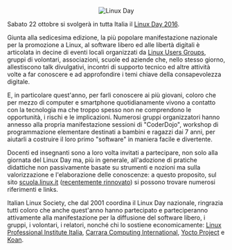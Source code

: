 <!--
.. title: Linux Day 2016
.. slug: linux-day-2016
.. date: 2016-10-17 00:00:00
.. tags: 
.. category: 
.. link: 
.. description: 
.. type: text
.. image_copy: 
.. previewimage:
-->

<p style="text-align: center">
<img src="/assets/images/linuxday_logo.png" alt="Linux Day">
</p>

<p>
Sabato 22 ottobre si svolgerà in tutta Italia il <a href="https://www.linuxday.it/" rel="nofollow">Linux Day 2016</a>.
</p>

<p>
Giunta alla sedicesima edizione, la più popolare manifestazione nazionale per la promozione a Linux, al software libero ed alle libertà digitali è articolata in decine di eventi locali organizzati da <a href="https://lugmap.linux.it/">Linux Users Groups</a>, gruppi di volontari, associazioni, scuole ed aziende che, nello stesso giorno, allestiscono talk divulgativi, incontri di supporto tecnico ed altre attività volte a far conoscere e ad approfondire i temi chiave della consapevolezza digitale.
</p>

<p>
E, in particolare quest'anno, per farli conoscere ai più giovani, coloro che per mezzo di computer e smartphone quotidianamente vivono a contatto con la tecnologia ma che troppo spesso non ne comprendono le opportunità, i rischi e le implicazioni. Numerosi gruppi organizzatori hanno annesso alla propria manifestazione sessioni di "CoderDojo", workshop di programmazione elementare destinati a bambini e ragazzi dai 7 anni, per aiutarli a costruire il loro primo "software" in maniera facile e divertente.
</p>

<p>
Docenti ed insegnanti sono a loro volta invitati a partecipare, non solo alla giornata del Linux Day ma, più in generale, all'adozione di pratiche didattiche non passivamente basate su strumenti e nozioni ma sulla valorizzazione e l'elaborazione delle conoscenze: a questo proposito, sul sito <a href="https://scuola.linux.it/">scuola.linux.it</a> (<a href="{% link _posts/2016-09-06-scuola-linux-it.md %}">recentemente rinnovato</a>) si possono trovare numerosi riferimenti e links.
</p>

<p>
Italian Linux Society, che dal 2001 coordina il Linux Day nazionale, ringrazia tutti coloro che anche quest'anno hanno partecipato e parteciperanno attivamente alla manifestazione per la diffusione del software libero, i gruppi, i volontari, i relatori, nonché chi lo sostiene economicamente: <a rel="nofollow" href="http://www.lpi-italia.org/">Linux Professional Institute Italia</a>, <a rel="nofollow" href="http://www.ccinetwork.it/linux">Carrara Computing International</a>, <a rel="nofollow" href="https://yoctoproject.org/">Yocto Project</a> e <a rel="nofollow" href="http://koansoftware.com/">Koan</a>.
</p>